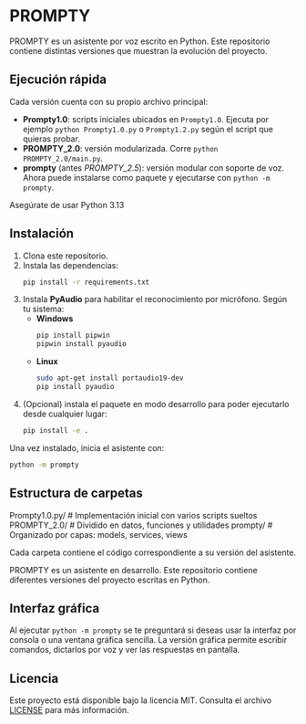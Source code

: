 # PROMPTY

PROMPTY es un asistente por voz escrito en Python. Este repositorio contiene distintas versiones que muestran la evolución del proyecto.

## Ejecución rápida

Cada versión cuenta con su propio archivo principal:

- **Prompty1.0**: scripts iniciales ubicados en `Prompty1.0`. Ejecuta por ejemplo `python Prompty1.0.py` o `Prompty1.2.py` según el script que quieras probar.
- **PROMPTY_2.0**: versión modularizada. Corre `python PROMPTY_2.0/main.py`.
- **prompty** (antes *PROMPTY_2.5*): versión modular con soporte de voz. Ahora puede instalarse como paquete y ejecutarse con `python -m prompty`.

Asegúrate de usar Python 3.13

## Instalación

1. Clona este repositorio.
2. Instala las dependencias:
   ```bash
   pip install -r requirements.txt
   ```
3. Instala **PyAudio** para habilitar el reconocimiento por micrófono. Según tu sistema:
   - **Windows**
     ```bash
     pip install pipwin
     pipwin install pyaudio
     ```
   - **Linux**
     ```bash
     sudo apt-get install portaudio19-dev
     pip install pyaudio
     ```
4. (Opcional) instala el paquete en modo desarrollo para poder ejecutarlo desde cualquier lugar:
   ```bash
   pip install -e .
   ```

Una vez instalado, inicia el asistente con:
```bash
python -m prompty
```

## Estructura de carpetas
Prompty1.0.py/ # Implementación inicial con varios scripts sueltos
PROMPTY_2.0/ # Dividido en datos, funciones y utilidades
prompty/      # Organizado por capas: models, services, views

Cada carpeta contiene el código correspondiente a su versión del asistente.

PROMPTY es un asistente en desarrollo. Este repositorio contiene diferentes versiones del proyecto escritas en Python.

## Interfaz gráfica

Al ejecutar `python -m prompty` se te preguntará si deseas usar la interfaz por consola o una ventana gráfica sencilla. La versión gráfica permite escribir comandos, dictarlos por voz y ver las respuestas en pantalla.

## Licencia

Este proyecto está disponible bajo la licencia MIT. Consulta el archivo [LICENSE](LICENSE) para más información.